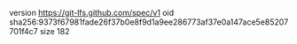 version https://git-lfs.github.com/spec/v1
oid sha256:9373f67981fade26f37b0e8f9d1a9ee286773af37e0a147ace5e85207701f4c7
size 182
